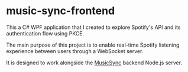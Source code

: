 # music-sync-frontend

This a C# WPF application that I created to explore Spotify's API and its authentication flow using PKCE.

The main purpose of this project is to enable real-time Spotify listening experience between users through a WebSocket server.

It is designed to work alongside the [MusicSync](https://github.com/BenjaminBelanger/music-sync-backend) backend Node.js server.
